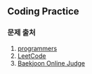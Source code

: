 ## Coding Practice
### 문제 출처
1. [programmers](https://programmers.co.kr/) 
2. [LeetCode](https://leetcode.com/)
3. [Baekjoon Online Judge](https://www.acmicpc.net/)
